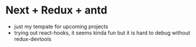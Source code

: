 Next + Redux + antd
===
- just my tempate for upcoming projects 
- trying out react-hooks, it seems kinda fun but it is hard to debug without redux-devtools